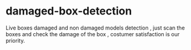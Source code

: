 # damaged-box-detection
Live boxes damaged and non damaged models detection , just scan the boxes and check the damage of the box , costumer satisfaction is our priority.
